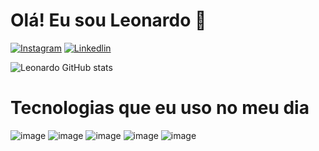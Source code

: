 # Olá! Eu sou Leonardo 🤚

[![Instagram](https://img.shields.io/badge/Instagram-E4405F?style=for-the-badge&logo=instagram&logoColor=white)](https://instagram.com/lele.oliveira50)
[![Linkedlin](https://img.shields.io/badge/LinkedIn-0077B5?style=for-the-badge&logo=linkedin&logoColor=white)](https://www.linkedin.com/in/leonardo-alves-de-oliveira-ba4b67267/)

![Leonardo GitHub stats](https://github-readme-stats.vercel.app/api?username=Leonardo&show_icons=true&theme=dracula)

# Tecnologias que eu uso no meu dia
![image](https://img.shields.io/badge/HTML5-E34F26?style=for-the-badge&logo=html5&logoColor=white)
![image](https://img.shields.io/badge/CSS3-1572B6?style=for-the-badge&logo=css3&logoColor=white)
![image](https://img.shields.io/badge/JavaScript-F7DF1E?style=for-the-badge&logo=javascript&logoColor=black)
![image](https://img.shields.io/badge/Node.js-43853D?style=for-the-badge&logo=node.js&logoColor=white)
![image](https://img.shields.io/badge/TypeScript-007ACC?style=for-the-badge&logo=typescript&logoColor=white)


